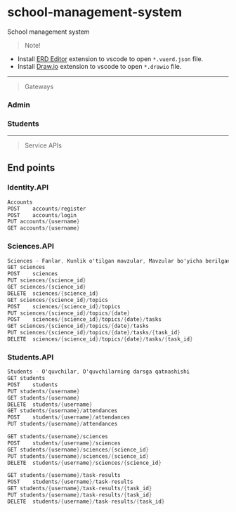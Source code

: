 # school-management-system
School management system
> Note!
- Install [ERD Editor](https://marketplace.visualstudio.com/items?itemName=dineug.vuerd-vscode) extension to vscode to open `*.vuerd.json` file.
- Install [Draw.io](https://marketplace.visualstudio.com/items?itemName=hediet.vscode-drawio) extension to vscode to open `*.drawio` file.
***
> Gateways

### Admin
### Students

***
> Service APIs

## End points

### Identity.API
```C#
Accounts
POST	accounts/register
POST	accounts/login
PUT	accounts/{username}
GET	accounts/{username}
```

### Sciences.API
```C#
Sciences - Fanlar, Kunlik o'tilgan mavzular, Mavzular bo'yicha berilgan vazifalar
GET	sciences
POST	sciences
PUT	sciences/{science_id}
GET	sciences/{science_id}
DELETE  sciences/{science_id}
GET	sciences/{science_id}/topics
POST    sciences/{science_id}/topics
PUT	sciences/{science_id}/topics/{date}
POST    sciences/{science_id}/topics/{date}/tasks
GET	sciences/{science_id}/topics/{date}/tasks
PUT	sciences/{science_id}/topics/{date}/tasks/{task_id}
DELETE  sciences/{science_id}/topics/{date}/tasks/{task_id}

```

### Students.API
```C#
Students - O'quvchilar, O'quvchilarning darsga qatnashishi
GET	students
POST	students
PUT	students/{username}
GET	students/{username}
DELETE  students/{username}
GET	students/{username}/attendances
POST	students/{username}/attendances
PUT	students/{username}/attendances

GET	students/{username}/sciences
POST	students/{username}/sciences
GET	students/{username}/sciences/{science_id}
PUT	students/{username}/sciences/{science_id}
DELETE  students/{username}/sciences/{science_id}

GET	students/{username}/task-results
POST	students/{username}/task-results
GET	students/{username}/task-results/{task_id}
PUT	students/{username}/task-results/{task_id}
DELETE  students/{username}/task-results/{task_id}

```
